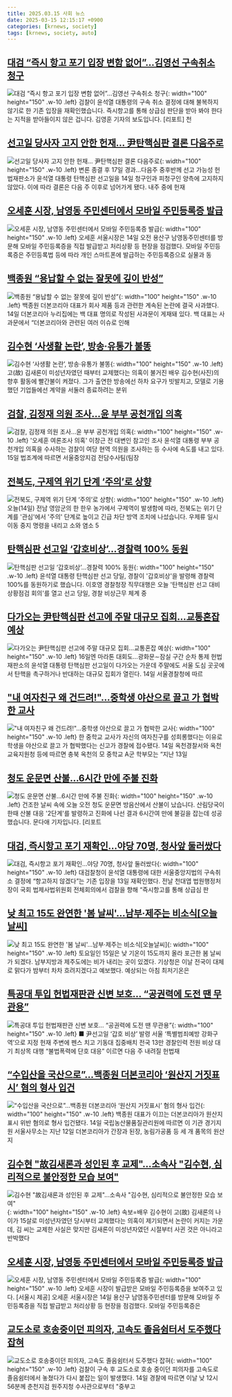 ```yaml
---
title: 2025.03.15 사회 뉴스
date: 2025-03-15 12:15:17 +0900
categories: [krnews, society]
tags: [krnews, society, auto]
---
```

## [대검 “즉시 항고 포기 입장 변함 없어”…김영선 구속취소 청구](https://n.news.naver.com/mnews/article/056/0011910905)

![대검 “즉시 항고 포기 입장 변함 없어”…김영선 구속취소 청구](https://mimgnews.pstatic.net/image/origin/056/2025/03/14/11910905.jpg?type=nf220_150){: width="100" height="150" .w-10 .left}
검찰이 윤석열 대통령의 구속 취소 결정에 대해 불복하지 않기로 한 기존 입장을 재확인했습니다. 즉시항고를 통해 상급심 판단을 받아 봐야 한다는 지적을 받아들이지 않은 겁니다. 김영훈 기자의 보도입니다. [리포트] 천

## [선고일 당사자 고지 안한 헌재… 尹탄핵심판 결론 다음주로](https://n.news.naver.com/mnews/article/021/0002696529)

![선고일 당사자 고지 안한 헌재… 尹탄핵심판 결론 다음주로](https://mimgnews.pstatic.net/image/origin/021/2025/03/14/2696529.jpg?type=nf220_150){: width="100" height="150" .w-10 .left}
변론 종결 후 17일 경과…다음주 중후반께 선고 가능성 헌법재판소가 윤석열 대통령 탄핵심판 선고일을 14일 청구인과 피청구인 양측에 고지하지 않았다. 이에 따라 결론은 다음 주 이후로 넘어가게 됐다. 내주 중에 헌재

## [오세훈 시장, 남영동 주민센터에서 모바일 주민등록증 발급](https://n.news.naver.com/mnews/article/030/0003293291)

![오세훈 시장, 남영동 주민센터에서 모바일 주민등록증 발급](https://mimgnews.pstatic.net/image/origin/030/2025/03/14/3293291.jpg?type=nf220_150){: width="100" height="150" .w-10 .left}
오세훈 서울시장은 14일 오전 용산구 남영동주민센터를 방문해 모바일 주민등록증을 직접 발급받고 처리상황 등 현장을 점검했다. 모바일 주민등록증은 주민등록법 등에 따라 개인 스마트폰에 발급하는 주민등록증으로 실물과 동

## [백종원 “용납할 수 없는 잘못에 깊이 반성”](https://n.news.naver.com/mnews/article/028/0002735623)

![백종원 “용납할 수 없는 잘못에 깊이 반성”](https://mimgnews.pstatic.net/image/origin/028/2025/03/14/2735623.jpg?type=nf220_150){: width="100" height="150" .w-10 .left}
백종원 더본코리아 대표가 회사 제품 등과 관련한 계속된 논란에 결국 사과했다. 14일 더본코리아 누리집에는 백 대표 명의로 작성된 사과문이 게재돼 있다. 백 대표는 사과문에서 “더본코리아와 관련된 여러 이슈로 인해

## [김수현 ‘사생활 논란’, 방송·유통가 불똥](https://n.news.naver.com/mnews/article/005/0001763017)

![김수현 ‘사생활 논란’, 방송·유통가 불똥](https://mimgnews.pstatic.net/image/origin/005/2025/03/14/1763017.jpg?type=nf220_150){: width="100" height="150" .w-10 .left}
고(故) 김새론이 미성년자였던 때부터 교제했다는 의혹이 불거진 배우 김수현(사진)의 향후 활동에 빨간불이 켜졌다. 그가 출연한 방송에선 하차 요구가 빗발치고, 모델로 기용했던 기업들에선 계약을 서둘러 종료하려는 분위

## [검찰, 김정재 의원 조사…윤 부부 공천개입 의혹](https://n.news.naver.com/mnews/article/629/0000372820)

![검찰, 김정재 의원 조사…윤 부부 공천개입 의혹](https://mimgnews.pstatic.net/image/origin/629/2025/03/15/372820.jpg?type=nf220_150){: width="100" height="150" .w-10 .left}
'오세훈 여론조사 의혹' 이창근 전 대변인 참고인 조사 윤석열 대통령 부부 공천개입 의혹을 수사하는 검찰이 여당 현역 의원을 조사하는 등 수사에 속도를 내고 있다. 15일 법조계에 따르면 서울중앙지검 전담수사팀(팀장

## [전북도, 구제역 위기 단계 ‘주의’로 상향](https://n.news.naver.com/mnews/article/056/0011911535)

![전북도, 구제역 위기 단계 ‘주의’로 상향](https://mimgnews.pstatic.net/image/origin/056/2025/03/14/11911535.jpg?type=nf220_150){: width="100" height="150" .w-10 .left}
오늘(14일) 전남 영암군의 한 한우 농가에서 구제역이 발생함에 따라, 전북도는 위기 단계를 '관심'에서 '주의' 단계로 높이고 긴급 차단 방역 조치에 나섰습니다. 우제류 일시 이동 중지 명령을 내리고 소와 염소 5

## [탄핵심판 선고일 ‘갑호비상’…경찰력 100% 동원](https://n.news.naver.com/mnews/article/056/0011911337)

![탄핵심판 선고일 ‘갑호비상’…경찰력 100% 동원](https://mimgnews.pstatic.net/image/origin/056/2025/03/14/11911337.jpg?type=nf220_150){: width="100" height="150" .w-10 .left}
윤석열 대통령 탄핵심판 선고 당일, 경찰이 '갑호비상'을 발령해 경찰력 100%를 동원하기로 했습니다. 이호영 경찰청장 직무대행은 오늘 '탄핵심판 선고 대비 상황점검 회의'를 열고 선고 당일, 경찰 비상근무 체계 중

## [다가오는 尹탄핵심판 선고에 주말 대규모 집회…교통혼잡 예상](https://n.news.naver.com/mnews/article/001/0015265513)

![다가오는 尹탄핵심판 선고에 주말 대규모 집회…교통혼잡 예상](https://mimgnews.pstatic.net/image/origin/001/2025/03/14/15265513.jpg?type=nf220_150){: width="100" height="150" .w-10 .left}
16일엔 마라톤 대회도…광화문∼잠실 구간 순차 통제 헌법재판소의 윤석열 대통령 탄핵심판 선고일이 다가오는 가운데 주말에도 서울 도심 곳곳에서 탄핵을 촉구하거나 반대하는 대규모 집회가 열린다. 14일 서울경찰청에 따르

## ["내 여자친구 왜 건드려!"…중학생 야산으로 끌고 가 협박한 교사](https://n.news.naver.com/mnews/article/014/0005321314)

!["내 여자친구 왜 건드려!"…중학생 야산으로 끌고 가 협박한 교사](https://mimgnews.pstatic.net/image/origin/014/2025/03/14/5321314.jpg?type=nf220_150){: width="100" height="150" .w-10 .left}
한 중학교 교사가 자신의 여자친구를 성희롱했다는 이유로 학생을 야산으로 끌고 가 협박했다는 신고가 경찰에 접수됐다. 14일 옥천경찰서와 옥천교육지원청 등에 따르면 충북 옥천의 모 중학교 A군 학부모는 “지난 13일

## [청도 운문면 산불…6시간 만에 주불 진화](https://n.news.naver.com/mnews/article/056/0011911509)

![청도 운문면 산불…6시간 만에 주불 진화](https://mimgnews.pstatic.net/image/origin/056/2025/03/14/11911509.jpg?type=nf220_150){: width="100" height="150" .w-10 .left}
건조한 날씨 속에 오늘 오전 청도 운문면 방음산에서 산불이 났습니다. 산림당국이 한때 산불 대응 '2단계'를 발령하고 진화에 나선 결과 6시간여 만에 불길을 잡는데 성공했습니다. 문다애 기자입니다. [리포트

## [대검, 즉시항고 포기 재확인…야당 70명, 청사앞 둘러쌌다](https://n.news.naver.com/mnews/article/025/0003426811)

![대검, 즉시항고 포기 재확인…야당 70명, 청사앞 둘러쌌다](https://mimgnews.pstatic.net/image/origin/025/2025/03/14/3426811.jpg?type=nf220_150){: width="100" height="150" .w-10 .left}
대검찰청이 윤석열 대통령에 대한 서울중앙지법의 구속취소 결정에 “항고하지 않겠다”는 기존 입장을 13일 재확인했다. 전날 천대엽 법원행정처장이 국회 법제사법위원회 전체회의에서 검찰을 향해 “즉시항고를 통해 상급심 판

## [낮 최고 15도 완연한 '봄 날씨'…남부·제주는 비소식[오늘날씨]](https://n.news.naver.com/mnews/article/421/0008131319)

![낮 최고 15도 완연한 '봄 날씨'…남부·제주는 비소식[오늘날씨]](https://mimgnews.pstatic.net/image/origin/421/2025/03/15/8131319.jpg?type=nf220_150){: width="100" height="150" .w-10 .left}
토요일인 15일은 낮 기온이 15도까지 올라 포근한 봄 날씨가 되겠다. 남부지방과 제주도에는 비가 내리는 곳이 있겠다. 기상청은 이날 전국이 대체로 맑다가 밤부터 차차 흐려지겠다고 예보했다. 예상되는 아침 최저기온은

## [특공대 투입 헌법재판관 신변 보호… “공권력에 도전 땐 무관용”](https://n.news.naver.com/mnews/article/021/0002696456)

![특공대 투입 헌법재판관 신변 보호… “공권력에 도전 땐 무관용”](https://mimgnews.pstatic.net/image/origin/021/2025/03/14/2696456.jpg?type=nf220_150){: width="100" height="150" .w-10 .left}
■ 尹선고일 ‘갑호 비상’ 발령 서울 ‘특별범죄예방 강화구역’으로 지정 헌재 주변에 펜스 치고 기동대 집중배치 전국 13만 경찰인력 전원 비상 대기 최상목 대행 “불법폭력에 단호 대응” 이르면 다음 주 내려질 헌법재

## [“수입산을 국산으로”…백종원 더본코리아 ‘원산지 거짓표시’ 혐의 형사 입건](https://n.news.naver.com/mnews/article/009/0005458920)

![“수입산을 국산으로”…백종원 더본코리아 ‘원산지 거짓표시’ 혐의 형사 입건](https://mimgnews.pstatic.net/image/origin/009/2025/03/14/5458920.jpg?type=nf220_150){: width="100" height="150" .w-10 .left}
백종원 대표가 이끄는 더본코리아가 원산지 표시 위반 혐의로 형사 입건됐다. 14일 국립농산물품질관리원에 따르면 이 기관 경기지원 서울사무소는 지난 12일 더본코리아가 간장과 된장, 농림가공품 등 세 개 품목의 원산지

## [김수현 "故김새론과 성인된 후 교제"...소속사 "김수현, 심리적으로 불안정한 모습 보여"](https://n.news.naver.com/mnews/article/087/0001104109)

![김수현 "故김새론과 성인된 후 교제"...소속사 "김수현, 심리적으로 불안정한 모습 보여"](https://mimgnews.pstatic.net/image/origin/087/2025/03/15/1104109.jpg?type=nf220_150){: width="100" height="150" .w-10 .left}
속보=배우 김수현이 고(故) 김새론의 나이가 15살로 미성년자였던 당시부터 교제했다는 의혹이 제기되면서 논란이 커지는 가운데, 김 씨는 교제한 사실은 맞지만 김새론이 미성년자였던 시절부터 사귄 것은 아니라고 반박했다

## [오세훈 시장, 남영동 주민센터에서 모바일 주민등록증 발급](https://n.news.naver.com/mnews/article/016/0002442377)

![오세훈 시장, 남영동 주민센터에서 모바일 주민등록증 발급](https://mimgnews.pstatic.net/image/origin/016/2025/03/14/2442377.jpg?type=nf220_150){: width="100" height="150" .w-10 .left}
오세훈 시장이 발급받은 모바일 주민등록증을 보여주고 있다. [서울시 제공] 오세훈 서울시장은 14일 용산구 남영동주민센터를 방문해 모바일 주민등록증을 직접 발급받고 처리상황 등 현장을 점검했다. 모바일 주민등록증은

## [교도소로 호송중이던 피의자, 고속도 졸음쉼터서 도주했다 잡혀](https://n.news.naver.com/mnews/article/001/0015266408)

![교도소로 호송중이던 피의자, 고속도 졸음쉼터서 도주했다 잡혀](https://mimgnews.pstatic.net/image/origin/001/2025/03/14/15266408.jpg?type=nf220_150){: width="100" height="150" .w-10 .left}
검찰이 구속 후 교도소로 호송 중이던 피의자를 고속도로 졸음쉼터에서 놓쳤다가 다시 붙잡는 일이 발생했다. 14일 경찰에 따르면 이날 낮 12시 56분께 춘천지검 원주지청 수사관으로부터 "중부고

